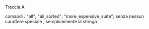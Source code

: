 Traccia A

comandi : 
"all";
"all_sorted";
"more_expensive_suite";
senza nessun carattere speciale , semplicemente la stringa